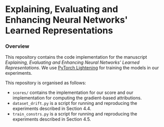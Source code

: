# Explaining, Evaluating and Enhancing Neural Networks' Learned Representations

### Overview
This repository contains the code implementation 
for the manuscript *Explaining, Evaluating and Enhancing Neural Networks' Learned Representations*. 
We use [PyTorch Lightening](https://github.com/PyTorchLightning/pytorch-lightning) for 
training the models in our experiments.

This repository is organised as follows:
* `scores/` contains the implementation for our score and our implementation for computing the gradient-based attributions.
* `dataset_drift.py` is a script for running and reproducing the experiments described in Section 4.4.
* `train_constrs.py` is a script for running and reproducing the experiments described in Section 4.5.


